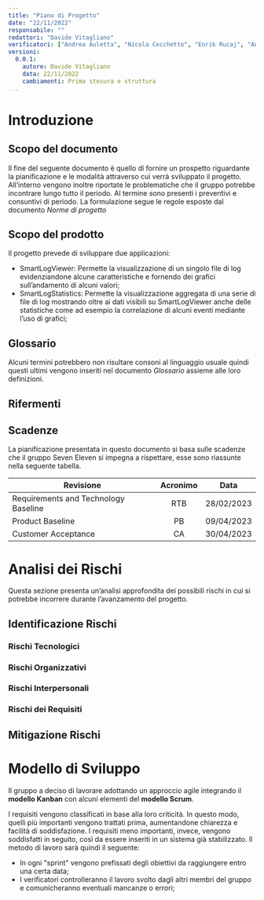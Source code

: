 ```yaml
---
title: "Piano di Progetto"
date: "22/11/2022"
responsabile: ""
redattori: "Davide Vitagliano"
verificatori: ["Andrea Auletta", "Nicola Cecchetto", "Enrik Rucaj", "Antonio Stan", "Augusto Zanellato"]
versioni:
  0.0.1:
    autore: Davide Vitagliano
    data: 22/11/2022
    cambiamenti: Prima stesura e struttura
...
```


# Introduzione

## Scopo del documento

Il fine del seguente documento è quello di fornire un prospetto riguardante la pianificazione e le modalità attraverso cui verrà sviluppato il progetto. All’interno vengono inoltre riportate le problematiche che il gruppo potrebbe incontrare lungo tutto il periodo. Al termine sono presenti i preventivi e consuntivi di periodo.
La formulazione segue le regole esposte dal documento *Norme di progetto*

## Scopo del prodotto

Il progetto prevede di sviluppare due applicazioni:

* SmartLogViewer: Permette la visualizzazione di un singolo file di log evidenziandone alcune caratteristiche e fornendo dei grafici sull’andamento di alcuni valori;
* SmartLogStatistics: Permette la visualizzazione aggregata di una serie di
file di log mostrando oltre ai dati visibili su SmartLogViewer anche delle statistiche come
ad esempio la correlazione di alcuni eventi mediante l’uso di grafici;

## Glossario

Alcuni termini potrebbero non risultare consoni al linguaggio usuale quindi questi ultimi vengono inseriti nel documento *Glossario* assieme alle loro definizioni.

## Rifermenti

<!-- riferimenti al capitolato e alle slide-->

## Scadenze

La pianificazione presentata in questo documento si basa sulle scadenze che il gruppo Seven Eleven si impegna a rispettare, esse sono riassunte nella seguente tabella.

| **Revisione**                        | **Acronimo** | **Data**   |
| ------------------------------------ |:------------:|:----------:|
| Requirements and Technology Baseline | RTB          | 28/02/2023 |
| Product Baseline                     | PB           | 09/04/2023 |
| Customer Acceptance                  | CA           | 30/04/2023 |

# Analisi dei Rischi

Questa sezione presenta un’analisi approfondita dei possibili rischi in cui si potrebbe incorrere durante l’avanzamento del progetto.

## Identificazione Rischi

### Rischi Tecnologici

### Rischi Organizzativi

### Rischi Interpersonali

### Rischi dei Requisiti

## Mitigazione Rischi

# Modello di Sviluppo

Il gruppo a deciso di lavorare adottando un approccio agile integrando il **modello Kanban** con alcuni elementi del **modello Scrum**.
<!-- aggiungere altro -->
I requisiti vengono classificati in base alla loro criticità. In questo modo, quelli più importanti vengono trattati prima, aumentandone chiarezza e facilità di soddisfazione. I requisiti meno importanti, invece, vengono soddisfatti in seguito, così da essere inseriti in un sistema già stabilizzato.
Il metodo di lavoro sarà quindi il seguente:

<!-- aggiungere altro -->
* In ogni "sprint" vengono prefissati degli obiettivi da raggiungere entro una certa data;
* I verificatori controlleranno il lavoro svolto dagli altri membri del gruppo e comunicheranno eventuali mancanze o errori;
